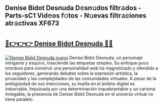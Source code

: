 ## Denise Bidot Desnuda D𝚎sn𝚞dos filtr𝚊dos - Parts-sC1 Vid𝚎os f𝚘tos - N𝚞evas filtr𝚊ciones atr𝚊ctivas XF673

# <h2><a href="http://mb7jz19.tromn.icu/?c=Denise+Bidot+Desnuda">🔗👉👉👉 Denise Bidot Desnuda 🔗🔗</a></h2>

[![Denise Bidot Desnuda nuevo](https://i.imgur.com/pEAQMta.gif)](http://mb7jz19.tromn.icu/?c=Denise+Bidot+Desnuda)
Denise Bidot Desnuda, un personaje intrigante y esquivo, trasciende las etiquetas simples. Su enfoque poco ortodoxo para construir una personalidad web ha magnetizado y ofendido a los seguidores, generando debates sobre la expresión artística, la privacidad y las complejidades de las comunidades virtuales. A pesar de la ambigüedad de sus intenciones, su huella en el ámbito digital es imborrable. Impulsada por una determinación inquebrantable y un carisma innegable, la presencia de Denise Bidot Desnuda en el universo virtual no tiene paralelo.
